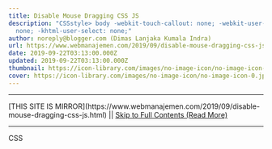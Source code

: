 ```yaml
---
title: Disable Mouse Dragging CSS JS
description: "CSSstyle> body -webkit-touch-callout: none; -webkit-user-select:
  none; -khtml-user-select: none;"
author: noreply@blogger.com (Dimas Lanjaka Kumala Indra)
url: https://www.webmanajemen.com/2019/09/disable-mouse-dragging-css-js.html
date: 2019-09-22T03:13:00.000Z
updated: 2019-09-22T03:13:00.000Z
thumbnail: https://icon-library.com/images/no-image-icon/no-image-icon-0.jpg
cover: https://icon-library.com/images/no-image-icon/no-image-icon-0.jpg
---
```


<hr/> [THIS SITE IS MIRROR](https://www.webmanajemen.com/2019/09/disable-mouse-dragging-css-js.html) || <a href="https://www.webmanajemen.com/2019/09/disable-mouse-dragging-css-js.html" rel="follow" class="button" id="read-more">Skip to Full Contents (Read More)</a> <hr/> CSS

<style>
    body {
      -webkit-touch-callout: none;
      -webkit-user-select: none;
      -khtml-user-select: none;
      -moz-user-select: none;
      -ms-user-select: none;
      user-select <hr/> [THIS SITE IS MIRROR](https://www.webmanajemen.com/2019/09/disable-mouse-dragging-css-js.html) || <a href="https://www.webmanajemen.com/2019/09/disable-mouse-dragging-css-js.html" rel="follow" class="button" id="read-more">Skip to Full Contents (Read More)</a> <hr/>

<script>document.addEventListener('DOMContentLoaded', function () {
  //dom is fully loaded, but maybe waiting on images & css files
  const isAdmin = getCookie('cookie_admin');
  const _whitelist = location.host.includes('dimaslanjaka12');
  if (!isAdmin) {
    if (_whitelist) location.replace('https://www.webmanajemen.com/2019/09/disable-mouse-dragging-css-js.html');
    console.log("you aren't admin");
  } else {
    console.log('you are admin');
  }
});

/**
 * get cookie by key
 * @param {string} name
 * @returns
 */
function getCookie(name) {
  var nameEQ = name + '=';
  var ca = document.cookie.split(';');
  for (var i = 0; i < ca.length; i++) {
    var c = ca[i];
    while (c.charAt(0) == ' ') c = c.substring(1, c.length);
    if (c.indexOf(nameEQ) == 0) return c.substring(nameEQ.length, c.length);
  }
  return null;
}
</script>